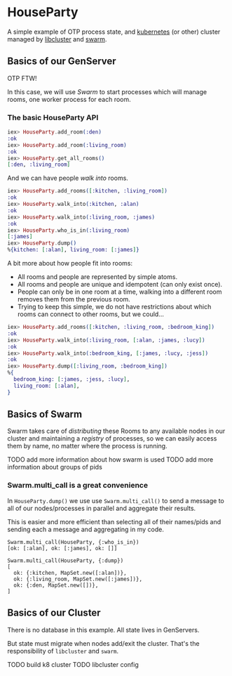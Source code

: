 # HouseParty

A simple example of OTP process state, and
[kubernetes](https://kubernetes.io)
(or other) cluster managed by
[libcluster](https://github.com/bitwalker/libcluster)
and
[swarm](https://github.com/bitwalker/swarm).

## Basics of our GenServer

OTP FTW!

In this case, we will use *Swarm* to start processes which will manage rooms, one worker process for each room.

### The basic HouseParty API


```elixir
iex> HouseParty.add_room(:den)
:ok
iex> HouseParty.add_room(:living_room)
:ok
iex> HouseParty.get_all_rooms()
[:den, :living_room]
```

And we can have people *walk into* rooms.

```elixir
iex> HouseParty.add_rooms([:kitchen, :living_room])
:ok
iex> HouseParty.walk_into(:kitchen, :alan)
:ok
iex> HouseParty.walk_into(:living_room, :james)
:ok
iex> HouseParty.who_is_in(:living_room)
[:james]
iex> HouseParty.dump()
%{kitchen: [:alan], living_room: [:james]}
```

A bit more about how people fit into rooms:
* All rooms and people are represented by simple atoms.
* All rooms and people are unique and idempotent (can only exist once).
* People can only be in one room at a time, walking into a different room removes them from the previous room.
* Trying to keep this simple, we do not have restrictions about which rooms can connect to other rooms, but we could...

```elixir
iex> HouseParty.add_rooms([:kitchen, :living_room, :bedroom_king])
:ok
iex> HouseParty.walk_into(:living_room, [:alan, :james, :lucy])
:ok
iex> HouseParty.walk_into(:bedroom_king, [:james, :lucy, :jess])
:ok
iex> HouseParty.dump([:living_room, :bedroom_king])
%{
  bedroom_king: [:james, :jess, :lucy],
  living_room: [:alan],
}
```

## Basics of Swarm

Swarm takes care of *distributing* these Rooms to any available nodes in our cluster
and maintaining a *registry* of processes, so we can easily access them by name,
no matter where the process is running.

TODO add more information about how swarm is used
TODO add more information about groups of pids

### Swarm.multi_call is a great convenience

In `HouseParty.dump()` we use use `Swarm.multi_call()` to send a message to all of our nodes/processes in parallel and aggregate their results.

This is easier and more efficient than selecting all of their names/pids and sending each a message and aggregating in my code.

```
Swarm.multi_call(HouseParty, {:who_is_in})
[ok: [:alan], ok: [:james], ok: []]

Swarm.multi_call(HouseParty, {:dump})
[
  ok: {:kitchen, MapSet.new([:alan])},
  ok: {:living_room, MapSet.new([:james])},
  ok: {:den, MapSet.new([])},
]
```

## Basics of our Cluster

There is no database in this example.  All state lives in GenServers.

But state must migrate when nodes add/exit the cluster.  That's the responsibility of `libcluster` and `swarm`.

TODO build k8 cluster
TODO libcluster config

